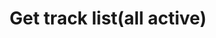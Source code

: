 ---
title: Get track list(all active)
position_number: 16
type: get
description: /az/future/trade/v1/entrust/track-list
parameters:
    - 
        name: page
        type: integer
        mandatory: false
        default: 1
        description: page
        ranges:
    -
        name: size
        type: integer
        mandatory: false
        default: 10
        description: Quantity of a single page
        ranges:
    -
        name: endTime
        type: integer
        mandatory: false
        default: N/A
        description:
        ranges:
    -
        name: startTime
        type: integer
        mandatory: false
        default: N/A
        description: start time
        ranges:
    - 
        name: symbol
        type: string
        mandatory: false
        default: N/A
        description: symbol
        ranges:
content_markdown: |-

                 #### **Limit Flow Rules**

                 200/s/apikey
left_code_blocks:
    -
        code_block: "public void getTrackDetail() {\r\n\tString text = HttpUtil.get(URL + \"/data/api/az/future/trade/v1/entrust/track-list\");\r\n\tSystem.out.println(text);\r\n}"
        title: Java
        language: java
right_code_blocks:
    - code_block: |-
        {
          "error": {
            "code": "",
            "msg": ""
          },
          "msgInfo": "",
          "result": {
            items:[
              "activationPrice": 0,      //Activation price
              "avgPrice": 0,             //Average price
              "callback": "",            //Callback range configuration 1:PROPORTION 2:FIXED
              "callbackVal": 0,          //Callback value
              "configActivation": false, //Whether to configure activation price
              "createdTime": 0,          //Creat time
              "currentPrice": 0,         //Real-time price, compared with the activation price and order price, to determine the direction of the activation price
              "desc": "",                //Describe
              "executedQty": 0,          //Actual transaction quantity
              "orderSide": "",           //Order side
              "ordinary": true,          //
              "origQty": 0,              //Quantity (Cont)
              "positionSide": "",        //Position side
              "price": 0,                //Order price
              "state": "",               //Order state: NOT_ACTIVATION:inactivated;NOT_TRIGGERED:not triggered;TRIGGERING:triggering;TRIGGERED:triggered;USER_REVOCATION:user revocation;PLATFORM_REVOCATION:platform rejects;EXPIRED:expired;DELEGATION_FAILED:delegation failed
              "stopPrice": 0,            //Trigger price
              "symbol": "",              //Symbol
              "trackId": 0,              //Track id
              "triggerPriceType": "",    //Trigger price type
              "updatedTime": 0           //Update time
            ],
            page: 1,                     //Page
            ps: 10,                      //Page size
            total: 20                    //Total
          },
          "returnCode": 0
        }
      title: Response
      language: json
---